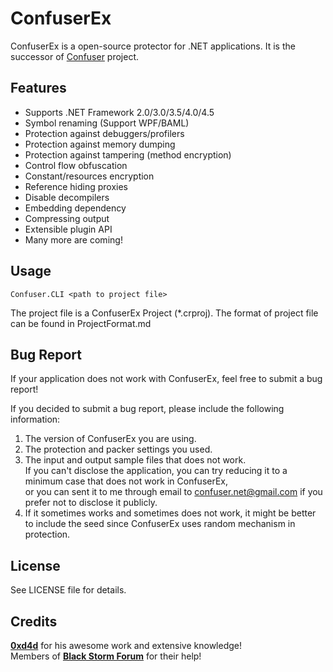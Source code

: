 ConfuserEx
========
ConfuserEx is a open-source protector for .NET applications.
It is the successor of [Confuser](http://confuser.codeplex.com) project.

Features
--------
* Supports .NET Framework 2.0/3.0/3.5/4.0/4.5
* Symbol renaming (Support WPF/BAML)
* Protection against debuggers/profilers
* Protection against memory dumping
* Protection against tampering (method encryption)
* Control flow obfuscation
* Constant/resources encryption
* Reference hiding proxies
* Disable decompilers
* Embedding dependency
* Compressing output
* Extensible plugin API
* Many more are coming!

Usage
-----
`Confuser.CLI <path to project file>`

The project file is a ConfuserEx Project (*.crproj).
The format of project file can be found in ProjectFormat.md

Bug Report
----------
If your application does not work with ConfuserEx, feel free to submit a bug report!

If you decided to submit a bug report, please include the following information:

1. The version of ConfuserEx you are using.
2. The protection and packer settings you used.
3. The input and output sample files that does not work.  
   If you can't disclose the application, you can try reducing it to a minimum case that does not work in ConfuserEx,  
   or you can sent it to me through email to <confuser.net@gmail.com> if you prefer not to disclose it publicly.
4. If it sometimes works and sometimes does not work, it might be better to include the seed since ConfuserEx uses random mechanism in protection.


License
-------
See LICENSE file for details.

Credits
-------
**[0xd4d](http://bitbucket.org/0xd4d)** for his awesome work and extensive knowledge!  
Members of **[Black Storm Forum](http://board.b-at-s.info/)** for their help!